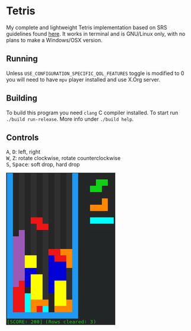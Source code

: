 # Tetris
My complete and lightweight Tetris implementation based on SRS guidelines found [here](https://tetris.fandom.com/wiki/SRS). It works in terminal and is GNU/Linux only, with no plans to make a Windows/OSX version.
## Running
Unless `USE_CONFIGURATION_SPECIFIC_QOL_FEATURES` toggle is modified to 0 you will need to have `mpv` player installed and use X.Org server.
## Building
To build this program you need `clang` C compiler installed. To start run `./build run-release`. More info under `./build help`.
## Controls
<kbd>A</kbd>, <kbd>D</kbd>: left, right  
<kbd>W</kbd>, <kbd>Z</kbd>: rotate clockwise, rotate counterclockwise  
<kbd>S</kbd>, <kbd>Space</kbd>: soft drop, hard drop

![Tetris screenshot](docs/tetris.png)